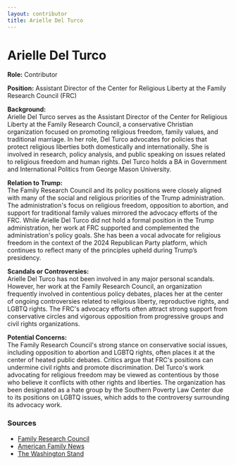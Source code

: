 ```yaml
---
layout: contributor
title: Arielle Del Turco
---
```


# Arielle Del Turco

**Role:** Contributor

**Position:** Assistant Director of the Center for Religious Liberty at the Family Research Council (FRC)

**Background:**  
Arielle Del Turco serves as the Assistant Director of the Center for Religious Liberty at the Family Research Council, a conservative Christian organization focused on promoting religious freedom, family values, and traditional marriage. In her role, Del Turco advocates for policies that protect religious liberties both domestically and internationally. She is involved in research, policy analysis, and public speaking on issues related to religious freedom and human rights. Del Turco holds a BA in Government and International Politics from George Mason University.

**Relation to Trump:**  
The Family Research Council and its policy positions were closely aligned with many of the social and religious priorities of the Trump administration. The administration's focus on religious freedom, opposition to abortion, and support for traditional family values mirrored the advocacy efforts of the FRC. While Arielle Del Turco did not hold a formal position in the Trump administration, her work at FRC supported and complemented the administration's policy goals. She has been a vocal advocate for religious freedom in the context of the 2024 Republican Party platform, which continues to reflect many of the principles upheld during Trump’s presidency.

**Scandals or Controversies:**  
Arielle Del Turco has not been involved in any major personal scandals. However, her work at the Family Research Council, an organization frequently involved in contentious policy debates, places her at the center of ongoing controversies related to religious liberty, reproductive rights, and LGBTQ rights. The FRC's advocacy efforts often attract strong support from conservative circles and vigorous opposition from progressive groups and civil rights organizations.

**Potential Concerns:**  
The Family Research Council's strong stance on conservative social issues, including opposition to abortion and LGBTQ rights, often places it at the center of heated public debates. Critics argue that FRC's positions can undermine civil rights and promote discrimination. Del Turco's work advocating for religious freedom may be viewed as contentious by those who believe it conflicts with other rights and liberties. The organization has been designated as a hate group by the Southern Poverty Law Center due to its positions on LGBTQ issues, which adds to the controversy surrounding its advocacy work.

### Sources
- [Family Research Council](https://www.frc.org/arielle-delturco)
- [American Family News](https://afn.net/politics-govt/2024/07/23/gop-platform-applauded-for-doing-pretty-well-on-religious-liberty/)
- [The Washington Stand](https://washingtonstand.com/writers/arielle-del-turco)
